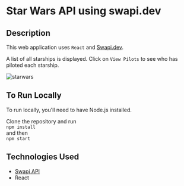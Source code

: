# Star Wars API using swapi.dev
## Description
This web application uses `React` and [Swapi.dev](https://swapi.dev).  

A list of all starships is displayed. Click on `View Pilots` to see who has piloted each starship.

![starwars](https://user-images.githubusercontent.com/67127664/104112571-6fed0400-52be-11eb-995c-72c691117d25.png)

## To Run Locally
To run locally, you'll need to have Node.js installed.  

Clone the repository and run  
`npm install`  
and then  
`npm start`  

## Technologies Used
* [Swapi API](https://swapi.dev)  
* React

